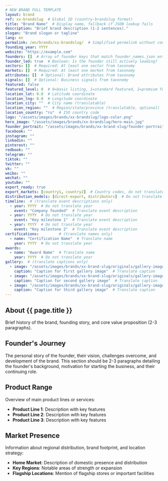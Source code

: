 ```yaml
---
# NEW BRAND FULL TEMPLATE
layout: brand
ref: xx-brandslug  # Global ID (country-brandslug format)
title: "Brand Name"  # Display name, fallback if JSON lookup fails
description: "Brief brand description (1-2 sentences)."
slogan: "Brand slogan or tagline"
lang: en
permalink: /en/brands/xx-brandslug/  # Simplified permalink without country code
founding_year: YYYY
website: "https://example.com"
founders: []  # Array of founder keys that match founder_names.json entries
founder_led: true  # Boolean: Is the founder still actively leading?
sectors: []  # Required: At least one sector from taxonomy
markets: []  # Required: At least one market from taxonomy
attributes: []  # Optional: Brand attributes from taxonomy
signals: []  # Optional: Business signals from taxonomy
featured: false
featured_level: 0  # 0=basic listing, 1=standard featured, 2=premium featured
location_lat: 0.0  # Latitude coordinate
location_lng: 0.0  # Longitude coordinate
location_city: ""  # City name (translatable)
location_region: ""  # Region/state/province (translatable, optional)
location_country: "ru"  # ISO country code
logo: "/assets/images/brands/xx-brandslug/logo-color.png"
hero_image: "/assets/images/brands/xx-brandslug/hero-main.jpg"
founder_portrait: "/assets/images/brands/xx-brand-slug/founder-portrait.jpg"
facebook: ""
instagram: ""
linkedin: ""
pinterest: ""
redbook: ""
telegram: ""
tiktok: ""
twitter: ""
vk: ""
weibo: ""
wechat: ""
youtube: ""
export_ready: true
export_markets: [country1, country2]  # Country codes, do not translate
distribution_models: [direct-export, distributors]  # Do not translate codes
timeline:  # (translate event descriptions only)
  - year: YYYY  # Do not translate year
    event: "Company founded"  # Translate event description
  - year: YYYY  # Do not translate year
    event: "Key milestone 1"  # Translate event description
  - year: YYYY  # Do not translate year
    event: "Key milestone 2"  # Translate event description
certifications:         # (translate names only)
  - name: "Certification Name"  # Translate name
    year: YYYY  # Do not translate year
awards:
  - name: "Award Name"  # Translate name
    year: YYYY  # Do not translate year
gallery:  # (translate captions only)
  - image: "/assets/images/brands/xx-brand-slug/originals/gallery-image1.jpg"  # Do not translate path
    caption: "Caption for first gallery image"  # Translate caption
  - image: "/assets/images/brands/xx-brand-slug/originals/gallery-image2.jpg"  # Do not translate path
    caption: "Caption for second gallery image"  # Translate caption
  - image: "/assets/images/brands/xx-brand-slug/originals/gallery-image3.jpg"  # Do not translate path
    caption: "Caption for third gallery image"  # Translate caption
---
```


## About {{ page.title }}

Brief history of the brand, founding story, and core value proposition (2-3 paragraphs).

## Founder's Journey

The personal story of the founder, their vision, challenges overcome, and development of the brand. This section should be 2-3 paragraphs detailing the founder's background, motivation for starting the business, and their continuing role.

## Product Range

Overview of main product lines or services:

- **Product Line 1**: Description with key features
- **Product Line 2**: Description with key features
- **Product Line 3**: Description with key features

## Market Presence

Information about regional distribution, brand footprint, and location strategy:

- **Home Market**: Description of domestic presence and distribution
- **Key Regions**: Notable areas of strength or expansion
- **Flagship Locations**: Mention of flagship stores or important facilities

